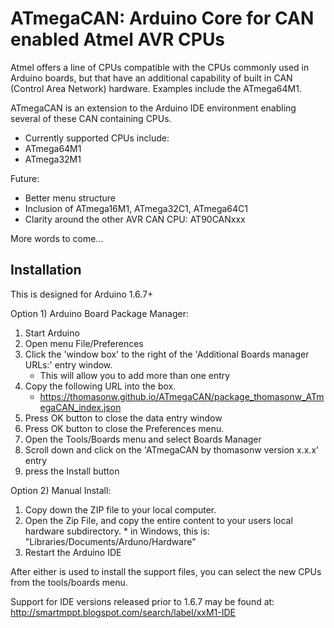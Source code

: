 ATmegaCAN:  Arduino Core for CAN enabled Atmel AVR CPUs
========

Atmel offers a line of CPUs compatible with the CPUs commonly used in Arduino
boards, but that have an additional capability of built in CAN (Control 
Area Network) hardware.  Examples include the ATmega64M1.

ATmegaCAN is an extension to the Arduino IDE environment enabling several of these
CAN containing CPUs.

* Currently supported CPUs include:
 * ATmega64M1
 * ATmega32M1


Future:
  * Better menu structure
  * Inclusion of ATmega16M1, ATmega32C1, ATmega64C1
  * Clarity around the other AVR CAN CPU:  AT90CANxxx


More words to come...



Installation
------------

This is designed for Arduino 1.6.7+ 

Option 1)  Arduino Board Package Manager:
   1. Start Arduino
   2. Open menu File/Preferences
   3. Click the 'window box' to the right of the 'Additional Boards manager URLs:' entry window.
      * This will allow you to add more than one entry
   4. Copy the following URL into the box.
       * https://thomasonw.github.io/ATmegaCAN/package_thomasonw_ATmegaCAN_index.json
   5. Press OK button to close the data entry window
   6. Press OK button to close the Preferences menu.
   7. Open the Tools/Boards menu and select Boards Manager
   8. Scroll down and click on the 'ATmegaCAN by thomasonw version x.x.x' entry
   9. press the Install button


Option 2) Manual Install:
   1. Copy down the ZIP file to your local computer.
   2. Open the Zip File, and copy the entire content to your users local hardware subdirectory.
    * in Windows, this is: "Libraries/Documents/Arduno/Hardware"
   3. Restart the Arduino IDE


After either is used to install the support files, you can select the new CPUs from the tools/boards menu.

Support for IDE versions released prior to 1.6.7 may be found at:
   http://smartmppt.blogspot.com/search/label/xxM1-IDE


